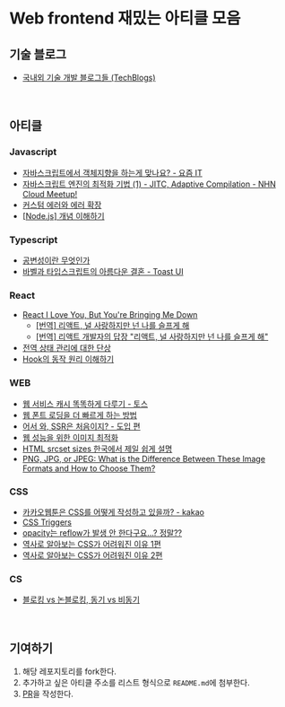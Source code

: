 # Web frontend 재밌는 아티클 모음

## 기술 블로그

- [국내외 기술 개발 블로그들 (TechBlogs)](https://github.com/seongkyu-lim/TechBlogs)

<br>

## 아티클

### Javascript

- [자바스크립트에서 객체지향을 하는게 맞나요? - 요즘 IT](https://yozm.wishket.com/magazine/detail/1396/)
- [자바스크립트 엔진의 최적화 기법 (1) - JITC, Adaptive Compilation - NHN Cloud Meetup!](https://meetup.toast.com/posts/77)
- [커스텀 에러와 에러 확장](https://ko.javascript.info/custom-errors)
- [[Node.js] 개념 이해하기](https://hanamon.kr/nodejs-%EA%B0%9C%EB%85%90-%EC%9D%B4%ED%95%B4%ED%95%98%EA%B8%B0/)

### Typescript

- [공변성이란 무엇인가](https://seob.dev/posts/%EA%B3%B5%EB%B3%80%EC%84%B1%EC%9D%B4%EB%9E%80-%EB%AC%B4%EC%97%87%EC%9D%B8%EA%B0%80/)
- [바벨과 타입스크립트의 아름다운 결혼 - Toast UI](https://ui.toast.com/weekly-pick/ko_20181220)

### React

- [React I Love You, But You're Bringing Me Down](https://marmelab.com/blog/2022/09/20/react-i-love-you.html)
  - [[번역] 리액트, 널 사랑하지만 넌 나를 슬프게 해](https://velog.io/@eunbinn/react-i-love-you-but-youre-bringing-me-down)
  - [[번역] 리액트 개발자의 답장 "리액트, 널 사랑하지만 넌 나를 슬프게 해"](https://velog.io/@phw3071/%EB%B2%88%EC%97%AD-%EB%A6%AC%EC%95%A1%ED%8A%B8%EA%B0%80-%EB%B3%B4%EB%82%B8-%EB%A6%AC%EC%95%A1%ED%8A%B8-%EB%84%90-%EC%82%AC%EB%9E%91%ED%95%98%EC%A7%80%EB%A7%8C-%EB%84%8C-%EB%82%98%EB%A5%BC-%EC%8A%AC%ED%94%84%EA%B2%8C-%ED%95%B4%EC%9D%98-%EB%8B%B5%EC%9E%A5)
- [전역 상태 관리에 대한 단상](https://jbee.io/react/thinking-about-global-state/)
- [Hook의 동작 원리 이해하기](https://ingg.dev/hook-work/)

### WEB

- [웹 서비스 캐시 똑똑하게 다루기 - 토스](https://toss.tech/article/smart-web-service-cache)
- [웹 폰트 로딩을 더 빠르게 하는 방법](https://yceffort.kr/2021/06/ways-to-faster-web-fonts#optional)
- [어서 와, SSR은 처음이지? - 도입 편](https://d2.naver.com/helloworld/7804182)
- [웹 성능을 위한 이미지 최적화](https://velog.io/@hustle-dev/%EC%9B%B9-%EC%84%B1%EB%8A%A5%EC%9D%84-%EC%9C%84%ED%95%9C-%EC%9D%B4%EB%AF%B8%EC%A7%80-%EC%B5%9C%EC%A0%81%ED%99%94)
- [HTML srcset sizes 한국에서 제일 쉽게 설명](https://codingcoding.tistory.com/386)
- [PNG, JPG, or JPEG: What is the Difference Between These Image Formats and How to Choose Them?](https://repairit.wondershare.com/photo-repair/png-jpg-jpeg.html) 



### CSS

- [카카오웹툰은 CSS를 어떻게 작성하고 있을까? - kakao](https://fe-developers.kakaoent.com/2022/220210-css-in-kakaowebtoon/)
- [CSS Triggers](https://blinders.tistory.com/92)
- [opacity는 reflow가 발생 안 한다구요...? 정말??](https://blinders.tistory.com/93) 
- [역사로 알아보는 CSS가 어려워진 이유 1편](https://yozm.wishket.com/magazine/detail/1319/)
- [역사로 알아보는 CSS가 어려워진 이유 2편](https://yozm.wishket.com/magazine/detail/1326/)

### CS

- [블로킹 vs 논블로킹, 동기 vs 비동기](https://velog.io/@nittre/%EB%B8%94%EB%A1%9C%ED%82%B9-Vs.-%EB%85%BC%EB%B8%94%EB%A1%9C%ED%82%B9-%EB%8F%99%EA%B8%B0-Vs.-%EB%B9%84%EB%8F%99%EA%B8%B0)

<br>

## 기여하기 

1. 해당 레포지토리를 fork한다. 
2. 추가하고 싶은 아티클 주소를 리스트 형식으로 `README.md`에 첨부한다. 
3. [PR](https://github.com/byhhh2/fe-article/compare)을 작성한다.
